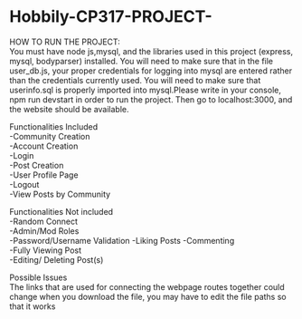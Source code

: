 # Hobbily-CP317-PROJECT-

HOW TO RUN THE PROJECT:  
You must have node js,mysql, and the libraries used in this project (express, mysql, bodyparser) installed. You will need to make sure that in the file user_db.js, your proper credentials for logging into mysql are entered rather than the credentials currently used. You will need to make sure that userinfo.sql is properly imported into mysql.Please write in your console, npm run devstart in order to run the project. Then go to localhost:3000, and the website should be available.

Functionalities Included  
-Community Creation  
-Account Creation  
-Login  
-Post Creation  
-User Profile Page  
-Logout  
-View Posts by Community

Functionalities Not included  
-Random Connect  
-Admin/Mod Roles  
-Password/Username Validation
-Liking Posts
-Commenting  
-Fully Viewing Post  
-Editing/ Deleting Post(s)  

Possible Issues  
The links that are used for connecting the webpage routes together could change when you download the file, you may have to edit the file paths so that it works


